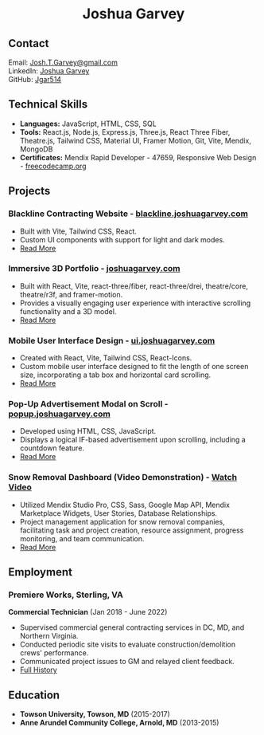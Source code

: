<h1 align="center">Joshua Garvey</h1>

## Contact

Email: [Josh.T.Garvey@gmail.com](mailto:Josh.T.Garvey@gmail.com)  
LinkedIn: [Joshua Garvey](https://www.linkedin.com/in/josh-garvey/)  
GitHub: [Jgar514](https://github.com/jgar514)  

## Technical Skills
- **Languages:** JavaScript, HTML, CSS, SQL
- **Tools:** React.js, Node.js, Express.js, Three.js, React Three Fiber, Theatre.js, Tailwind CSS, Material UI, Framer Motion, Git, Vite, Mendix, MongoDB
- **Certificates:** Mendix Rapid Developer - 47659, Responsive Web Design - [freecodecamp.org](https://www.freecodecamp.org/certification/yourusername/responsive-web-design)

## Projects

### Blackline Contracting Website - [blackline.joshuagarvey.com](https://blackline.joshuagarvey.com/)
- Built with Vite, Tailwind CSS, React.
- Custom UI components with support for light and dark modes.
- [Read More](https://github.com/Jgar514/blacklinecontracting.com/blob/beta/README.md)

### Immersive 3D Portfolio - [joshuagarvey.com](https://joshuagarvey.com/)
- Built with React, Vite, react-three/fiber, react-three/drei, theatre/core, theatre/r3f, and framer-motion.
- Provides a visually engaging user experience with interactive scrolling functionality and a 3D model.
- [Read More](https://github.com/Jgar514/JoshandEllie/blob/main/README.md)

### Mobile User Interface Design - [ui.joshuagarvey.com](https://ui.joshuagarvey.com/)
- Created with React, Vite, Tailwind CSS, React-Icons.
- Custom mobile user interface designed to fit the length of one screen size, incorporating a tab box and horizontal card scrolling.
- [Read More](https://github.com/Jgar514/mobileUI_subdomain_netlify/blob/main/README.md)

### Pop-Up Advertisement Modal on Scroll - [popup.joshuagarvey.com](https://popup.joshuagarvey.com/)
- Developed using HTML, CSS, JavaScript.
- Displays a logical IF-based advertisement upon scrolling, including a countdown feature.
- [Read More](https://github.com/Jgar514/subdomain_popup/blob/main/README.md)

### Snow Removal Dashboard (Video Demonstration) - [Watch Video](https://www.youtube.com/watch?v=mOTKgQKJZSM)
- Utilized Mendix Studio Pro, CSS, Sass, Google Map API, Mendix Marketplace Widgets, User Stories, Database Relationships.
- Project management application for snow removal companies, facilitating task and project creation, resource assignment, progress monitoring, and team communication.
- [Read More](https://github.com/Jgar514/removeSnow/blob/main/README.md)

## Employment

### Premiere Works, Sterling, VA
**Commercial Technician** (Jan 2018 - June 2022)
- Supervised commercial general contracting services in DC, MD, and Northern Virginia.
- Conducted periodic site visits to evaluate construction/demolition crews' performance.
- Communicated project issues to GM and relayed client feedback.
- [Full History](./path/to/full_history/readme.md)

## Education
- **Towson University, Towson, MD** (2015-2017)
- **Anne Arundel Community College, Arnold, MD** (2013-2015)
